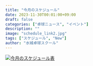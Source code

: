 ```yaml
---
title: "今月のスケジュール"
date: 2023-11-30T00:01:00+09:00
draft: false
categories: ["卓球ニュース", "イベント"]
description: ""
image: "schedule_link2.jpg"
tags: ["スケジュール", "New"]
author: "水城卓球スクール"
---
```


<a class="" href="/images/blog/mtts_schedule12.pdf"><img src="/images/blog/2023_12.jpg" alt="今月のスケジュール表" /></a>
